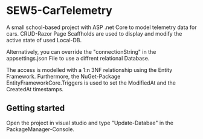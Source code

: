 # SEW5-CarTelemetry
A small school-based project with ASP .net Core to model telemetry data for cars. CRUD-Razor Page Scaffholds are used to display and modify the active state of used Local-DB.

Alternatively, you can override the "connectionString" in the appsettings.json File to use a diffrent relational Database. 

The access is modelled with a 1:n 3NF relationship using the Entity Framework. Furthermore, the NuGet-Package EntityFrameworkCore.Triggers is used to set the ModifiedAt and the CreatedAt timestamps.


## Getting started
Open the project in visual studio and type "Update-Databae" in the PackageManager-Console.
